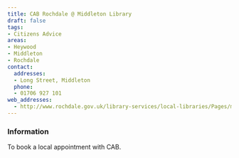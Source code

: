 ```yaml
---
title: CAB Rochdale @ Middleton Library
draft: false
tags:
- Citizens Advice
areas:
- Heywood
- Middleton
- Rochdale
contact:
  addresses:
  - Long Street, Middleton
  phone:
  - 01706 927 101
web_addresses:
  - http://www.rochdale.gov.uk/library-services/local-libraries/Pages/middleton-library.aspx
---
```


### Information
To book a local appointment with CAB.

